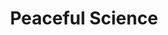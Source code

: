 ---
title: Peaceful Science
sitemap:
  changefreq: hourly
description: "Building trust between scientists and the public, asking the question: what does it mean to be human?"
  
jsonld:
  "@type": WebSite
  "@id": = permalink webpage
  image: = headerimage
  name: Peaceful Science
  url: https://peacefulscience.org/
  publisher: = copy /jsonld/peacefulscience 
  potentialAction:
    "@type": SearchAction
    target: https://peacefulscience.org/search/?PeacefulScience[query]={search_term}
    query-input: required name=search_term
    
headerimage:
  src: /img/design/logo-black-square.png 

cascade:
  rss: false
  jsonld:
    "@type": WebPage
    "@id": = permalink webpage
    description: = description
    author: = authors     
    datePublished: = date
    dateModified: = lastmod
    image: = headerimage
    isPartOf: = series
    publisher: = copy /jsonld/peacefulscience
    sameas: = sameas
    about: = about
---